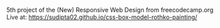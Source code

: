 5th project of the (New) Responsive Web Design from freecodecamp.org 
Live at: https://sudipta02.github.io/css-box-model-rothko-painting/
